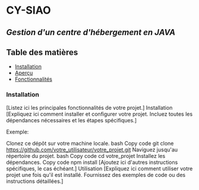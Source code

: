 # **CY-SIAO**
## *Gestion d'un centre d'hébergement en JAVA*


## Table des matières
- [Installation](#installation)
- [Aperçu](#aperçu)
- [Fonctionnalités](#section-1)


### Installation
[Listez ici les principales fonctionnalités de votre projet.]
Installation
[Expliquez ici comment installer et configurer votre projet. Incluez toutes les dépendances nécessaires et les étapes spécifiques.]

Exemple:

Clonez ce dépôt sur votre machine locale.
bash
Copy code
git clone https://github.com/votre_utilisateur/votre_projet.git
Naviguez jusqu'au répertoire du projet.
bash
Copy code
cd votre_projet
Installez les dépendances.
Copy code
npm install
[Ajoutez ici d'autres instructions spécifiques, le cas échéant.]
Utilisation
[Expliquez ici comment utiliser votre projet une fois qu'il est installé. Fournissez des exemples de code ou des instructions détaillées.]
